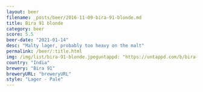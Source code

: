 ```yaml
---
layout: beer
filename: _posts/beer/2016-11-09-bira-91-blonde.md
title: Bira 91 blonde
category: beer
score: 5.5
beer-date: "2021-01-14"
desc: "Malty lager, probably too heavy on the malt"
permalink: /beer/:title.html
img: /img/list/bira-91-blonde.jpeguntappd: "https://untappd.com/b/bira-91-bira-91-blonde/981756"
country: "India"
brewery: "Bira 91"
breweryURL: "breweryURL"
style: "Lager - Pale"
---
```

